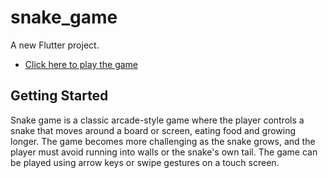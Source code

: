 # snake_game

A new Flutter project.

- [Click here to play the game](https://snake-game-eb86a.web.app)

## Getting Started

Snake game is a classic arcade-style game where the player controls a snake that moves around a board or screen, eating food and growing longer. The game becomes more challenging as the snake grows, and the player must avoid running into walls or the snake's own tail. The game can be played using arrow keys or swipe gestures on a touch screen.
